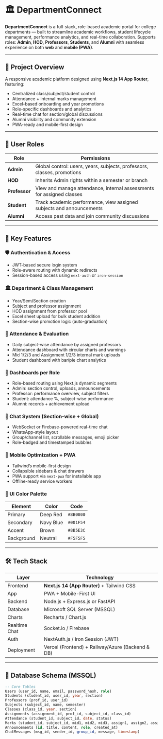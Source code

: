 # 🏛️ DepartmentConnect

**DepartmentConnect** is a full-stack, role-based academic portal for college departments — built to streamline academic workflows, student lifecycle management, performance analytics, and real-time collaboration. Supports roles: **Admin**, **HOD**, **Professors**, **Students**, and **Alumni** with seamless experience on both **web** and **mobile (PWA)**.

---

## 🚀 Project Overview

A responsive academic platform designed using **Next.js 14 App Router**, featuring:
- Centralized class/subject/student control
- Attendance + internal marks management
- Excel-based onboarding and year promotions
- Role-specific dashboards and analytics
- Real-time chat for section/global discussions
- Alumni visibility and community extension
- PWA-ready and mobile-first design

---

## 👥 User Roles

| Role       | Permissions                                                                 |
|------------|------------------------------------------------------------------------------|
| **Admin**  | Global control: users, years, subjects, professors, classes, promotions      |
| **HOD**    | Inherits Admin rights within a semester or branch                            |
| **Professor** | View and manage attendance, internal assessments for assigned classes      |
| **Student**   | Track academic performance, view assigned subjects and announcements       |
| **Alumni**    | Access past data and join community discussions                            |

---

## 🎯 Key Features

### 🛡️ Authentication & Access
- JWT-based secure login system
- Role-aware routing with dynamic redirects
- Session-based access using `next-auth` or `iron-session`

### 🏛️ Department & Class Management
- Year/Sem/Section creation
- Subject and professor assignment
- HOD assignment from professor pool
- Excel sheet upload for bulk student addition
- Section-wise promotion logic (auto-graduation)

### 📆 Attendance & Evaluation
- Daily subject-wise attendance by assigned professors
- Attendance dashboard with circular charts and warnings
- Mid 1/2/3 and Assignment 1/2/3 internal mark uploads
- Student dashboard with bar/pie chart analytics

### 🧠 Dashboards per Role
- Role-based routing using Next.js dynamic segments
- Admin: section control, uploads, announcements
- Professor: performance overview, subject filters
- Student: attendance %, subject-wise performance
- Alumni: records + achievement upload

### 💬 Chat System (Section-wise + Global)
- WebSocket or Firebase-powered real-time chat
- WhatsApp-style layout
- Group/channel list, scrollable messages, emoji picker
- Role-badged and timestamped bubbles

### 📱 Mobile Optimization + PWA
- Tailwind’s mobile-first design
- Collapsible sidebars & chat drawers
- PWA support via `next-pwa` for installable app
- Offline-ready service workers

### 🎨 UI Color Palette
| Element    | Color     | Code        |
|------------|-----------|-------------|
| Primary    | Deep Red  | `#8B0000`   |
| Secondary  | Navy Blue | `#001F54`   |
| Accent     | Brown     | `#8B5E3C`   |
| Background | Neutral   | `#F5F5F5`   |

---

## 🛠️ Tech Stack

| Layer         | Technology                             |
|---------------|----------------------------------------|
| Frontend      | **Next.js 14 (App Router)** + Tailwind CSS |
| App           | PWA + Mobile-First UI                  |
| Backend       | Node.js + Express.js or FastAPI        |
| Database      | Microsoft SQL Server (MSSQL)           |
| Charts        | Recharts / Chart.js                    |
| Realtime Chat | Socket.io / Firebase                   |
| Auth          | NextAuth.js / Iron Session (JWT)       |
| Deployment    | Vercel (Frontend) + Railway/Azure (Backend & DB) |

---

## 🧱 Database Schema (MSSQL)

```sql
-- Core Tables
Users (user_id, name, email, password_hash, role)
Students (student_id, user_id, year, section)
Professors (prof_id, user_id)
Subjects (subject_id, name, semester)
Classes (class_id, year, section)
Assignments (assignment_id, prof_id, subject_id, class_id)
Attendance (student_id, subject_id, date, status)
Marks (student_id, subject_id, mid1, mid2, mid3, assign1, assign2, assign3)
Announcements (id, title, content, role, created_at)
ChatMessages (msg_id, sender_id, group_id, message, timestamp)
```
